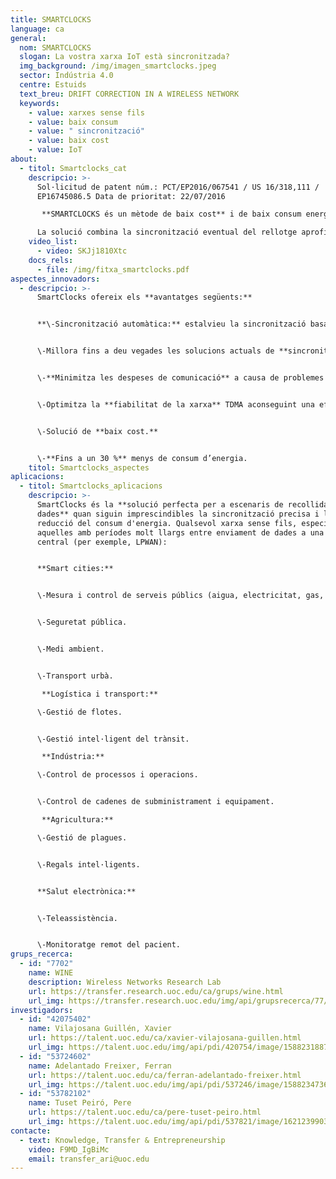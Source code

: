 ```yaml
---
title: SMARTCLOCKS
language: ca
general:
  nom: SMARTCLOCKS
  slogan: La vostra xarxa IoT està sincronitzada?
  img_background: /img/imagen_smartclocks.jpeg
  sector: Indústria 4.0
  centre: Estuids
  text_breu: DRIFT CORRECTION IN A WIRELESS NETWORK
  keywords:
    - value: xarxes sense fils
    - value: baix consum
    - value: " sincronització"
    - value: baix cost
    - value: IoT
about:
  - titol: Smartclocks_cat
    descripcio: >-
      Sol·licitud de patent núm.: PCT/EP2016/067541 / US 16/318,111 /
      EP16745086.5 Data de prioritat: 22/07/2016

       **SMARTCLOCKS és un mètode de baix cost** i de baix consum energètic que ajusta els rellotges dels dispositius sense fils per garantir una millor precisió de la sincronització (fins a deu vegades superior a les actuals solucions d’alta precisió) i **fins a un 30 % menys de consum d’energia.** 

      La solució combina la sincronització eventual del rellotge aprofitant transmissions de dades amb una correcció que es **calcula tenint en compte la predicció de la deriva temporal** del dispositiu deguda a la temperatura, basada en la caracterització tèrmica del dispositiu.
    video_list:
      - video: SKJj1810Xtc
    docs_rels:
      - file: /img/fitxa_smartclocks.pdf
aspectes_innovadors:
  - descripcio: >-
      SmartClocks ofereix els **avantatges següents:** 


      **\-Sincronització automàtica:** estalvieu la sincronització basada en paquets o fonts de temps externes com el GPS.


      \-Millora fins a deu vegades les solucions actuals de **sincronització de xarxes** sense fils d’alta precisió (0,1 ppm). 


      \-**Minimitza les despeses de comunicació** a causa de problemes de sincronització. 


      \-Optimitza la **fiabilitat de la xarxa** TDMA aconseguint una eficiència del 100 %. 


      \-Solució de **baix cost.**


      \-**Fins a un 30 %** menys de consum d’energia.
    titol: Smartclocks_aspectes
aplicacions:
  - titol: Smartclocks_aplicacions
    descripcio: >-
      SmartClocks és la **solució perfecta per a escenaris de recollida de
      dades** quan siguin imprescindibles la sincronització precisa i la
      reducció del consum d'energia. Qualsevol xarxa sense fils, especialment
      aquelles amb períodes molt llargs entre enviament de dades a una unitat
      central (per exemple, LPWAN): 


      **Smart cities:** 


      \-Mesura i control de serveis públics (aigua, electricitat, gas, etc.). 


      \-Seguretat pública. 


      \-Medi ambient. 


      \-Transport urbà.

       **Logística i transport:** 

      \-Gestió de flotes. 


      \-Gestió intel·ligent del trànsit.

       **Indústria:** 

      \-Control de processos i operacions.


      \-Control de cadenes de subministrament i equipament.

       **Agricultura:**

      \-Gestió de plagues.


      \-Regals intel·ligents. 


      **Salut electrònica:** 


      \-Teleassistència. 


      \-Monitoratge remot del pacient.
grups_recerca:
  - id: "7702"
    name: WINE
    description: Wireless Networks Research Lab
    url: https://transfer.research.uoc.edu/ca/grups/wine.html
    url_img: https://transfer.research.uoc.edu/img/api/grupsrecerca/77/image/1594216262171
investigadors:
  - id: "42075402"
    name: Vilajosana Guillén, Xavier
    url: https://talent.uoc.edu/ca/xavier-vilajosana-guillen.html
    url_img: https://talent.uoc.edu/img/api/pdi/420754/image/1588231887989
  - id: "53724602"
    name: Adelantado Freixer, Ferran
    url: https://talent.uoc.edu/ca/ferran-adelantado-freixer.html
    url_img: https://talent.uoc.edu/img/api/pdi/537246/image/1588234736244
  - id: "53782102"
    name: Tuset Peiró, Pere
    url: https://talent.uoc.edu/ca/pere-tuset-peiro.html
    url_img: https://talent.uoc.edu/img/api/pdi/537821/image/1621239903960
contacte:
  - text: Knowledge, Transfer & Entrepreneurship
    video: F9MD_IgBiMc
    email: transfer_ari@uoc.edu
---
```

